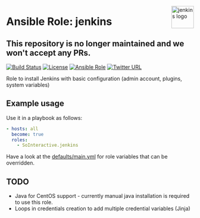 <p><img src="https://wiki.jenkins-ci.org/download/attachments/2916393/logo-title.png?version=1&modificationDate=1302753947000&api=v2" alt="jenkins logo" title="jenkins" align="right" height="60" /></p>

Ansible Role: jenkins
===================

This repository is no longer maintained and we won't accept any PRs.
--------------------------------------------------------------------

[![Build Status](https://travis-ci.org/SoInteractive/ansible-jenkins.svg?branch=master)](https://travis-ci.org/SoInteractive/ansible-jenkins) [![License](https://img.shields.io/badge/license-MIT%20License-brightgreen.svg)](https://opensource.org/licenses/MIT) [![Ansible Role](https://img.shields.io/ansible/role/18278.svg)](https://galaxy.ansible.com/SoInteractive/jenkins/) [![Twitter URL](https://img.shields.io/twitter/follow/sointeractive.svg?style=social&label=Follow%20%40SoInteractive)](https://twitter.com/sointeractive)

Role to install Jenkins with basic configuration (admin account, plugins, system variables)

Example usage
-------------

Use it in a playbook as follows:
```yaml
- hosts: all
  become: true
  roles:
    - SoInteractive.jenkins
```

Have a look at the [defaults/main.yml](defaults/main.yml) for role variables
that can be overridden.

TODO
----

- Java for CentOS support - currently manual java installation is required to use this role.
- Loops in credentials creation to add multiple credential variables (Jinja)
